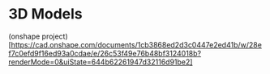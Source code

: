 # 3D Models

(onshape project)[https://cad.onshape.com/documents/1cb3868ed2d3c0447e2ed41b/w/28ef7c0efd9f16ed93a0cdae/e/26c53f49e76b48bf3124018b?renderMode=0&uiState=644b62261947d32116d91be2]

